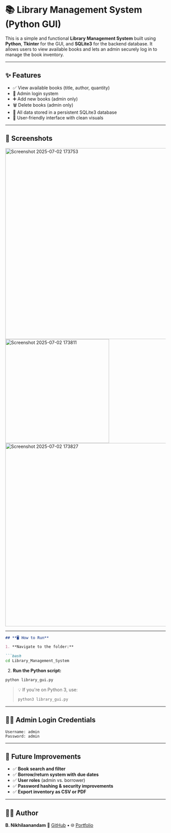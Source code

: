 # 📚 Library Management System (Python GUI)

This is a simple and functional **Library Management System** built using **Python**, **Tkinter** for the GUI, and **SQLite3** for the backend database. It allows users to view available books and lets an admin securely log in to manage the book inventory.

---

## ✨ Features

- ✅ View available books (title, author, quantity)
- 🔐 Admin login system
- ➕ Add new books (admin only)
- 🗑️ Delete books (admin only)
- 💾 All data stored in a persistent SQLite3 database
- 🎨 User-friendly interface with clean visuals

---

## 📸 Screenshots
<img width="599" alt="Screenshot 2025-07-02 173753" src="https://github.com/user-attachments/assets/f6b1167c-d9d6-4a71-b971-f97327b3cdea" />
<img width="326" alt="Screenshot 2025-07-02 173811" src="https://github.com/user-attachments/assets/e29ef400-2c61-42ab-8d69-bc5fbebc7b12" />
<img width="575" alt="Screenshot 2025-07-02 173827" src="https://github.com/user-attachments/assets/b7ba520f-a940-44f3-b748-38f5c7acefb8" />

---


````markdown
## **🖥️ How to Run**

1. **Navigate to the folder:**

```bash
cd Library_Management_System
````

2. **Run the Python script:**

```bash
python library_gui.py
```

> 💡 If you're on Python 3, use:
>
> ```bash
> python3 library_gui.py
> ```

---

## **🧑‍💼 Admin Login Credentials**

```text
Username: admin  
Password: admin
```

---

## **🔧 Future Improvements**

* ✅ **Book search and filter**
* ✅ **Borrow/return system with due dates**
* ✅ **User roles** (admin vs. borrower)
* ✅ **Password hashing & security improvements**
* ✅ **Export inventory as CSV or PDF**

---

## **👨‍💻 Author**

**B. Nikhilaanandam**
🔗 [GitHub](https://github.com/bnikhil3) • 🌐 [Portfolio](https://www.youware.com/project/5k6lqyfim2)

```

